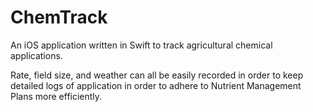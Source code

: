 # ChemTrack

An iOS application written in Swift to track agricultural chemical applications.

Rate, field size, and weather can all be easily recorded in order to keep detailed logs of application in order to adhere to Nutrient Management Plans more efficiently.
